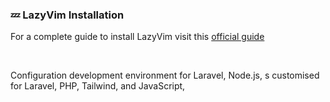 ### 💤 LazyVim Installation

For a complete guide to install LazyVim visit this <a target="_blank" href="https://www.lazyvim.org/installation">official guide</a>

<br>


Configuration development environment for Laravel, Node.js, s customised for Laravel, PHP, Tailwind, and JavaScript,






